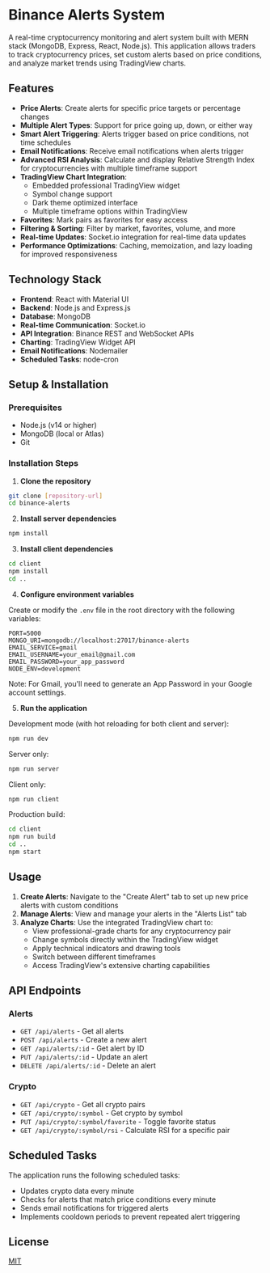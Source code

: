 # Binance Alerts System

A real-time cryptocurrency monitoring and alert system built with MERN stack (MongoDB, Express, React, Node.js). This application allows traders to track cryptocurrency prices, set custom alerts based on price conditions, and analyze market trends using TradingView charts.

## Features

- **Price Alerts**: Create alerts for specific price targets or percentage changes
- **Multiple Alert Types**: Support for price going up, down, or either way
- **Smart Alert Triggering**: Alerts trigger based on price conditions, not time schedules
- **Email Notifications**: Receive email notifications when alerts trigger
- **Advanced RSI Analysis**: Calculate and display Relative Strength Index for cryptocurrencies with multiple timeframe support
- **TradingView Chart Integration**: 
  - Embedded professional TradingView widget
  - Symbol change support
  - Dark theme optimized interface
  - Multiple timeframe options within TradingView
- **Favorites**: Mark pairs as favorites for easy access
- **Filtering & Sorting**: Filter by market, favorites, volume, and more
- **Real-time Updates**: Socket.io integration for real-time data updates
- **Performance Optimizations**: Caching, memoization, and lazy loading for improved responsiveness

## Technology Stack

- **Frontend**: React with Material UI
- **Backend**: Node.js and Express.js
- **Database**: MongoDB
- **Real-time Communication**: Socket.io
- **API Integration**: Binance REST and WebSocket APIs
- **Charting**: TradingView Widget API
- **Email Notifications**: Nodemailer
- **Scheduled Tasks**: node-cron

## Setup & Installation

### Prerequisites

- Node.js (v14 or higher)
- MongoDB (local or Atlas)
- Git

### Installation Steps

1. **Clone the repository**

```bash
git clone [repository-url]
cd binance-alerts
```

2. **Install server dependencies**

```bash
npm install
```

3. **Install client dependencies**

```bash
cd client
npm install
cd ..
```

4. **Configure environment variables**

Create or modify the `.env` file in the root directory with the following variables:

```
PORT=5000
MONGO_URI=mongodb://localhost:27017/binance-alerts
EMAIL_SERVICE=gmail
EMAIL_USERNAME=your_email@gmail.com
EMAIL_PASSWORD=your_app_password
NODE_ENV=development
```

Note: For Gmail, you'll need to generate an App Password in your Google account settings.

5. **Run the application**

Development mode (with hot reloading for both client and server):

```bash
npm run dev
```

Server only:

```bash
npm run server
```

Client only:

```bash
npm run client
```

Production build:

```bash
cd client
npm run build
cd ..
npm start
```

## Usage

1. **Create Alerts**: Navigate to the "Create Alert" tab to set up new price alerts with custom conditions
2. **Manage Alerts**: View and manage your alerts in the "Alerts List" tab
3. **Analyze Charts**: Use the integrated TradingView chart to:
   - View professional-grade charts for any cryptocurrency pair
   - Change symbols directly within the TradingView widget
   - Apply technical indicators and drawing tools
   - Switch between different timeframes
   - Access TradingView's extensive charting capabilities

## API Endpoints

### Alerts

- `GET /api/alerts` - Get all alerts
- `POST /api/alerts` - Create a new alert
- `GET /api/alerts/:id` - Get alert by ID
- `PUT /api/alerts/:id` - Update an alert
- `DELETE /api/alerts/:id` - Delete an alert

### Crypto

- `GET /api/crypto` - Get all crypto pairs
- `GET /api/crypto/:symbol` - Get crypto by symbol
- `PUT /api/crypto/:symbol/favorite` - Toggle favorite status
- `GET /api/crypto/:symbol/rsi` - Calculate RSI for a specific pair

## Scheduled Tasks

The application runs the following scheduled tasks:

- Updates crypto data every minute
- Checks for alerts that match price conditions every minute
- Sends email notifications for triggered alerts
- Implements cooldown periods to prevent repeated alert triggering

## License

[MIT](LICENSE)
